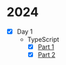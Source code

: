 # 2024

* [x] Day 1
  * TypeScript
    * [x] [Part 1](1/typescript/1.ts)
    * [x] [Part 2](1/typescript/2.ts)
